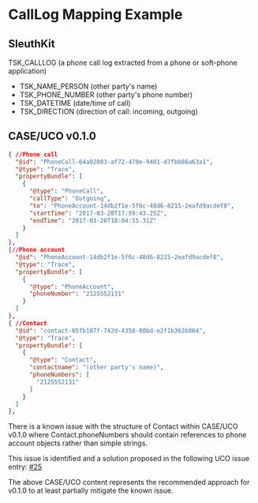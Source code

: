 # CallLog Mapping Example

## SleuthKit

TSK_CALLLOG (a phone call log extracted from a phone or soft-phone application)
* TSK_NAME_PERSON (other party's name)
* TSK_PHONE_NUMBER (other party's phone number)
* TSK_DATETIME (date/time of call)
* TSK_DIRECTION (direction of call: incoming, outgoing)


## CASE/UCO v0.1.0
```json
{ //Phone call
  "@id": "PhoneCall-64a02003-af72-470e-9401-d7fbb86a63a1",
  "@type": "Trace",
  "propertyBundle": [
    {
      "@type": "PhoneCall",
      "callType": "Outgoing",
      "to": "PhoneAccount-14db2f1e-5f6c-48d6-8215-2eafd9acdef8",
      "startTime": "2017-03-28T17:59:43.25Z",
      "endTime": "2017-03-28T18:04:55.31Z"
    }
  ]
},
{//Phone account
  "@id": "PhoneAccount-14db2f1e-5f6c-48d6-8215-2eafd9acdef8",
  "@type": "Trace",
  "propertyBundle": [
    {
      "@type": "PhoneAccount",
      "phoneNumber": "2125552131"
    }
  ]
},
{ //Contact
  "@id": "contact-05fb187f-742d-4358-80bd-e2f1b363b864",
  "@type": "Trace",
  "propertyBundle": [
    {
      "@type": "Contact",
      "contactname": "(other party's name)",
      "phoneNumbers": [
        "2125552131"
      ]
    }
  ]
},
```
There is a known issue with the structure of Contact within CASE/UCO v0.1.0 where Contact.phoneNumbers should contain references to phone account objects rather than simple strings.

This issue is identified and a solution proposed in the following UCO issue entry: [#25](https://github.com/ucoProject/uco/issues/25)

The above CASE/UCO content represents the recommended approach for v0.1.0 to at least partially mitigate the known issue.
